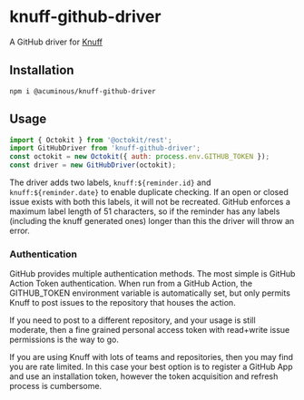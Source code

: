 # knuff-github-driver

A GitHub driver for [Knuff](https://www.npmjs.com/package/@acuminous/knuff)

## Installation
```
npm i @acuminous/knuff-github-driver
```

## Usage
```js
import { Octokit } from '@octokit/rest';
import GitHubDriver from 'knuff-github-driver';
const octokit = new Octokit({ auth: process.env.GITHUB_TOKEN });
const driver = new GitHubDriver(octokit);
```

The driver adds two labels, `knuff:${reminder.id}` and `knuff:${reminder.date}` to enable duplicate checking. If an open or closed issue exists with both this labels, it will not be recreated. GitHub enforces a maximum label length of 51 characters, so if the reminder has any labels (including the knuff generated ones) longer than this the driver will throw an error.

### Authentication
GitHub provides multiple authentication methods. The most simple is GitHub Action Token authentication. When run from a GitHub Action, the GITHUB_TOKEN environment variable is automatically set, but only permits Knuff to post issues to the repository that houses the action.

If you need to post to a different repository, and your usage is still moderate, then a fine grained personal access token with read+write issue permissions is the way to go.

If you are using Knuff with lots of teams and repositories, then you may find you are rate limited. In this case your best option is to register a GitHub App and use an installation token, however the token acquisition and refresh process is cumbersome.
